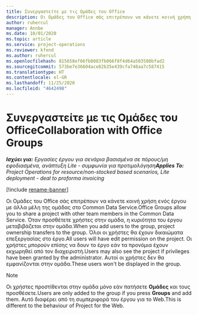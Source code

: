 ```yaml
---
title: Συνεργαστείτε με τις Ομάδες του Office
description: Οι Ομάδες του Office σάς επιτρέπουν να κάνετε κοινή χρήση ενός έργου με άλλα μέλη της ομάδας εντός του Common Data Service.
author: ruhercul
manager: Annbe
ms.date: 10/01/2020
ms.topic: article
ms.service: project-operations
ms.reviewer: kfend
ms.author: ruhercul
ms.openlocfilehash: 815658ef66fb8083fb066f8f4d64a503580bfad2
ms.sourcegitcommit: 573be7e36604ace82b35e439cfa748aa7c587415
ms.translationtype: HT
ms.contentlocale: el-GR
ms.lasthandoff: 11/25/2020
ms.locfileid: "4642498"
---
```

# <a name="collaboration-with-office-groups"></a><span data-ttu-id="5d4b3-103">Συνεργαστείτε με τις Ομάδες του Office</span><span class="sxs-lookup"><span data-stu-id="5d4b3-103">Collaboration with Office Groups</span></span>

<span data-ttu-id="5d4b3-104">_**Ισχύει για:** Εργασίες έργου για σενάρια βασισμένα σε πόρους/μη εφοδιασμένα, ανάπτυξη Lite - συμφωνία για προτιμολόγηση_</span><span class="sxs-lookup"><span data-stu-id="5d4b3-104">_**Applies To:** Project Operations for resource/non-stocked based scenarios, Lite deployment - deal to proforma invoicing_</span></span>

[!include [rename-banner](~/includes/cc-data-platform-banner.md)]

<span data-ttu-id="5d4b3-105">Οι Ομάδες του Office σάς επιτρέπουν να κάνετε κοινή χρήση ενός έργου με άλλα μέλη της ομάδας στο Common Data Service.</span><span class="sxs-lookup"><span data-stu-id="5d4b3-105">Office Groups allow you to share a project with other team members in the Common Data Service.</span></span> <span data-ttu-id="5d4b3-106">Όταν προσθέτετε χρήστες στην ομάδα, η κυριότητα του έργου μεταβιβάζεται στην ομάδα.</span><span class="sxs-lookup"><span data-stu-id="5d4b3-106">When you add users to the group, project ownership transfers to the group.</span></span> <span data-ttu-id="5d4b3-107">Όλοι οι χρήστες θα έχουν δικαιώματα επεξεργασίας στο έργο.</span><span class="sxs-lookup"><span data-stu-id="5d4b3-107">All users will have edit permission on the project.</span></span> <span data-ttu-id="5d4b3-108">Οι χρήστες μπορούν επίσης να δουν το έργο εάν τα προνόμια έχουν εκχωρηθεί από τον διαχειριστή.</span><span class="sxs-lookup"><span data-stu-id="5d4b3-108">Users may also see the project if privileges have been granted by the administrator.</span></span> <span data-ttu-id="5d4b3-109">Αυτοί οι χρήστες δεν θα εμφανίζονται στην ομάδα.</span><span class="sxs-lookup"><span data-stu-id="5d4b3-109">These users won't be displayed in the group.</span></span>

> [!NOTE] 
> <span data-ttu-id="5d4b3-110">Οι χρήστες προστίθενται στην ομάδα μόνο εάν πατήσετε **Ομάδες** και τους προσθέσετε.</span><span class="sxs-lookup"><span data-stu-id="5d4b3-110">Users are only added to the group if you press **Groups** and add them.</span></span> <span data-ttu-id="5d4b3-111">Αυτό διαφέρει από τη συμπεριφορά του έργου για το Web.</span><span class="sxs-lookup"><span data-stu-id="5d4b3-111">This is different to the behaviour of Project for the Web.</span></span> 

